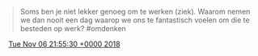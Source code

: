 > Soms ben je niet lekker genoeg om te werken \(ziek\)\. Waarom nemen we dan nooit een dag waarop we ons te fantastisch voelen om die te besteden op werk? \#omdenken

<img src="../../media/tweet.ico" width="12" /> [Tue Nov 06 21:55:30 +0000 2018](https://twitter.com/DromerDenker/status/1059927280380792832)
